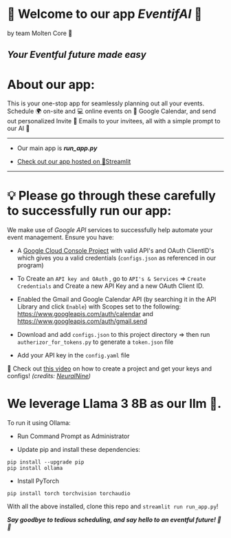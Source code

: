 # 📆 Welcome to our app _EventifAI_ 📆
by team Molten Core 🌋

_**Your Eventful future made easy**_
---

# About our app:

This is your one-stop app for seamlessly planning out all your events. 
Schedule 🌍 on-site and 💻 online events on 📆 Google Calendar, and send out personalized Invite 📧 Emails to your invitees, all with a simple prompt to our AI 🦙

---

- Our main app is _**run_app.py**_

- [Check out our app hosted on 👑Streamlit](https://moltencorehacktheloop-gzxkgpjrg7f7ibphws9pmx.streamlit.app/)

---

# 💡 Please go through these carefully to successfully run our app:

We make use of _Google API_ services to successfully help automate your event management. Ensure you have:
- A [Google Cloud Console Project](https://developers.google.com/workspace/guides/create-project) with valid API's and OAuth ClientID's which gives you a valid credentials (`configs.json` as referenced in our program)
  
- To Create an `API key and OAuth` , go to `API's & Services` =>  `Create Credentials` and Create a new API Key and a new OAuth Client ID.
  
- Enabled the Gmail and Google Calendar API (by searching it in the API Library and click `Enable`)
  with Scopes set to the following: https://www.googleapis.com/auth/calendar and https://www.googleapis.com/auth/gmail.send
  
- Download and add `configs.json` to this project directory => then run `autherizor_for_tokens.py` to generate a `token.json` file

- Add your API key in the `config.yaml` file
  
🎥 Check out [this video](https://youtu.be/B2E82UPUnOY) on how to create a project and get your keys and configs! _(credits: [NeuralNine](https://www.youtube.com/@NeuralNine))_ 


# We leverage Llama 3 8B as our llm 🦙. 

To run it using Ollama:
- Run Command Prompt as Administrator

- Update pip and install these dependencies:
```
pip install --upgrade pip
pip install ollama
```
- Install PyTorch
```
pip install torch torchvision torchaudio
```
With all the above installed, clone this repo and `streamlit run run_app.py`!

_**Say goodbye to tedious scheduling, and say hello to an eventful future! 🦙🎉**_
 
